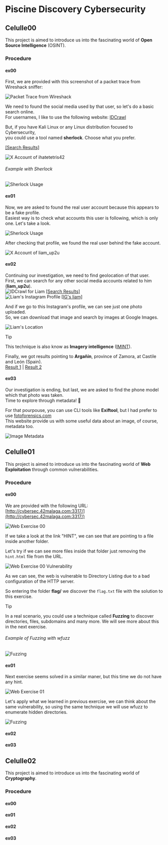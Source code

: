 # Piscine Discovery Cybersecurity

## Celulle00

This project is aimed to introduce us into the fascinating world of **Open Source Intelligence** (OSINT).

### Procedure

#### ex00

First, we are provided with this screenshot of a packet trace from Wireshack sniffer:

![Packet Trace from Wireshack](/.assets/img/packet_trace.png)

We need to found the social media used by that user, so let's do a basic search online.<br>
For usernames, I like to use the following website: [IDCrawl](https://www.idcrawl.com)

But, if you have Kali Linux or any Linux distribution focused to Cybersecurity,<br>
you could use a tool named **sherlock**. Choose what you prefer.
<br>

[[Search Results]](https://www.idcrawl.com/u/ihatetetris42)

![X Account of ihatetetris42](/.assets/img/x_ihatetetris42.png)

###### Example with Sherlock

![Sherlock Usage](/.assets/img/tyto00_sherlock.png)

#### ex01

Now, we are asked to found the real user account because this appears to be a fake profile.<br>
Easiest way is to check what accounts this user is following, which is only one. Let's take a look.

![Sherlock Usage](/.assets/img/ihatetetris42_follows.png)

After checking that profile, we found the real user behind the fake account.

![X Account of liam_up2u](/.assets/img/x_liam_up2u.png)

#### ex02

Continuing our investigation, we need to find geolocation of that user.<br>
First, we can search for any other social media accounts related to him (**liam_up2u**).
<br>
![IDCrawl for Liam](/.assets/img/liam_idcrawl.png)
[[Search Results]](https://www.idcrawl.com/u/liam_up2u)
<br>
![Liam's Instagram Profile](/.assets/img/liam_ig.png)
[[IG's liam]](https://www.instagram.com/liam_up2u/)

And if we go to this Instagram's profile, we can see just one photo uploaded.<br>
So, we can download that image and search by images at Google Images.

![Liam's Location](/.assets/img/liam_location.png)

> [!TIP]
> This technique is also know as **Imagery intelligence** ([IMINT](https://en.wikipedia.org/wiki/Imagery_intelligence)).

Finally, we got results pointing to **Argañín**, province of Zamora, at Castile and León (Spain).
<br>
[Result 1](https://es.wikipedia.org/wiki/Arga%C3%B1%C3%ADn) | [Result 2](https://pueblosdesayago.com/2020/10/25/la-iglesia-de-la-natividad-de-la-virgen-de-arganin/)

#### ex03

Our investigation is ending, but last, we are asked to find the phone model which that photo was taken.<br>
Time to explore through metadata! :mag_right:

For that pourpouse, you can use CLI tools like **Exiftool**, but I had prefer to use [fotoforensics.com](https://fotoforensics.com)
<br>
This website provide us with some useful data about an image, of course, metadata too.

![Image Metadata](/.assets/img/fotoforensics_tool.png)

## Celulle01

This project is aimed to introduce us into the fascinating world of **Web Exploitation** through common vulnerabilities.

### Procedure

#### ex00

We are provided with the following URL: [http://cybersec.42malaga.com:3317/](http://cybersec.42malaga.com:3317/)

![Web Exercise 00](/.assets/img/weasel00_web.png)

If we take a look at the link "HINT", we can see that are pointing to a file inside another folder.

Let's try if we can see more files inside that folder just removing the `hint.html` file from the URL.

![Web Exercise 00 Vulnerability](/.assets/img/weasel00_vuln.png)

As we can see, the web is vulnerable to Directory Listing due to a bad configuration of the HTTP server.

So entering the folder **flag/** we discover the `flag.txt` file with the solution to this exercise.

> [!TIP]
> In a real scenario, you could use a technique called **Fuzzing** to discover directories, files, subdomains and many more.
> We will see more about this in the next exercise.

###### Example of Fuzzing with wfuzz

![Fuzzing](/.assets/img/weasel00_result.png)

#### ex01

Next exercise seems solved in a similar maner, but this time we do not have any hint.

![Web Exercise 01](/.assets/img/weasel01_web.png)

Let's apply what we learned in previous exercise, we can think about the same vulnerability,
so using the same technique we will use wfuzz to enumerate hidden directories.

![Fuzzing](/.assets/img/weasel01_result.png)

#### ex02

#### ex03

## Celulle02

This project is aimed to introduce us into the fascinating world of **Cryptography**.

### Procedure

#### ex00

#### ex01

#### ex02

#### ex03